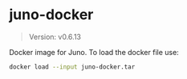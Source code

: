 # juno-docker

> Version: v0.6.13

Docker image for Juno. To load the docker file use:

```bash
docker load --input juno-docker.tar
```
